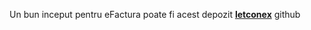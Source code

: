 Un bun inceput pentru eFactura poate fi acest depozit [**letconex**](https://github.com/letconex/E-factura) github